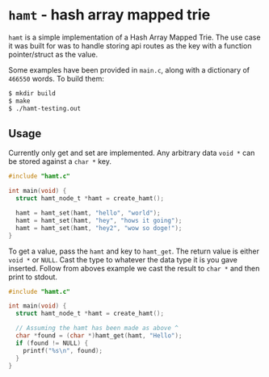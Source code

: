 # `hamt` - hash array mapped trie

`hamt` is a simple implementation of a Hash Array Mapped Trie. The use case it was built for was to handle storing api routes as the key with a function pointer/struct as the value. 

Some examples have been provided in `main.c`, along with a dictionary of `466550` words. To build them:

```sh
$ mkdir build
$ make
$ ./hamt-testing.out
```

## Usage

Currently only get and set are implemented. Any arbitrary data `void *` can be stored against a `char *` key.
```c
#include "hamt.c"

int main(void) {
  struct hamt_node_t *hamt = create_hamt();

  hamt = hamt_set(hamt, "hello", "world");
  hamt = hamt_set(hamt, "hey", "hows it going");
  hamt = hamt_set(hamt, "hey2", "wow so doge!");
}
```

To get a value, pass the `hamt` and key to `hamt_get`. The return value is either `void *` or `NULL`. Cast the type to whatever the data type it is you gave inserted. Follow from aboves example we cast the result to `char *` and then print to stdout.

```c
#include "hamt.c"

int main(void) {
  struct hamt_node_t *hamt = create_hamt();

  // Assuming the hamt has been made as above ^
  char *found = (char *)hamt_get(hamt, "Hello");
  if (found != NULL) {
    printf("%s\n", found);
  }
}
```
